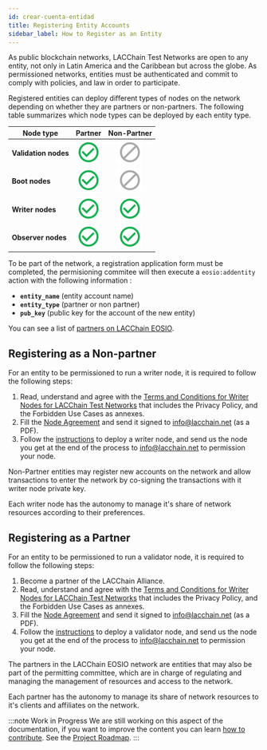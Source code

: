 ```yaml
---
id: crear-cuenta-entidad
title: Registering Entity Accounts
sidebar_label: How to Register as an Entity
---
```


As public blockchain networks, LACChain Test Networks are open to any entity, not only in Latin America and the Caribbean but across the globe. As permissioned networks, entities must be authenticated and commit to comply with policies, and law in order to participate. 

Registered entities can deploy different types of nodes on the network depending on whether they are partners or non-partners. The following table summarizes which node types can be deployed by each entity type.

| Node type | Partner | Non-Partner |
|-----------|:-------:|:-----------:|
| **Validation nodes**| ![Yes](/img/yes-icon.svg) |  ![No](/img/no-icon.svg)  |
| **Boot nodes**     | ![Yes](/img/yes-icon.svg) |  ![No](/img/no-icon.svg)  |
| **Writer nodes**   | ![Yes](/img/yes-icon.svg) | ![Yes](/img/yes-icon.svg) |
| **Observer nodes** | ![Yes](/img/yes-icon.svg) | ![Yes](/img/yes-icon.svg) |

To be part of the network, a registration application form must be completed, the permisioning commitee will then execute a `eosio:addentity` action with the following information :

- **`entity_name`** (entity account name)
- **`entity_type`** (partner or non partner)
- **`pub_key`** (public key for the account of the new entity)

You can see a list of [partners on LACChain EOSIO](./partners).

## Registering as a Non-partner

For an entity to be permissioned to run a writer node, it is required to follow the following steps:

1. Read, understand and agree with the [Terms and Conditions for Writer Nodes for LACChain Test Networks](../writer-nodes-terms-conditions) that includes the Privacy Policy, and the Forbidden Use Cases as annexes. 
2. Fill the [Node Agreement](../node-agreement) and send it signed to info@lacchain.net (as a PDF).
3. Follow the [instructions](./instalacion-nodos) to deploy a writer node, and send us the node you get at the end of the process to info@lacchain.net to permission your node.

Non-Partner entities may register new accounts on the network and allow  transactions to enter the network by co-signing the transactions with it writer node private key.

Each writer node has the autonomy to manage it's share of network resources according to their preferences. 

## Registering as a Partner

For an entity to be permissioned to run a validator node, it is required to follow the following steps:

1. Become a partner of the LACChain Alliance.
2. Read, understand and agree with the [Terms and Conditions for Writer Nodes for LACChain Test Networks](../validator-nodes-terms-conditions) that includes the Privacy Policy, and the Forbidden Use Cases as annexes. 
3. Fill the [Node Agreement](../node-agreement) and send it signed to info@lacchain.net (as a PDF).
4. Follow the [instructions](./instalacion-nodos) to deploy a validator node, and send us the node you get at the end of the process to info@lacchain.net to permission your node.

The partners in the LACChain EOSIO network are entities that may also be part of the permitting committee, which are in charge of regulating and managing the management of resources and access to the network.

Each partner has the autonomy to manage its share of network resources to it's clients and affiliates on the network. 

:::note Work in Progress
We are still working on this aspect of the documentation, if you want to improve the content you can learn [how to contribute](./contribuir). See the [Project Roadmap](../roadmap).
:::
